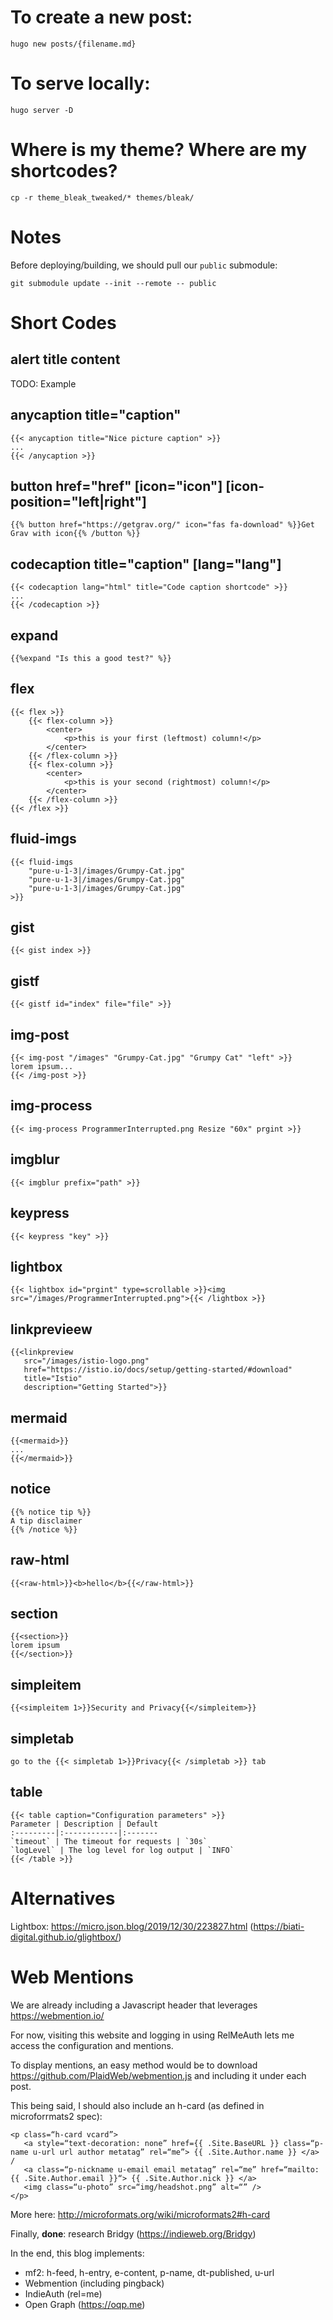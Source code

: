 # To create a new post:
```
hugo new posts/{filename.md}
```

# To serve locally:
```
hugo server -D
```

# Where is my theme? Where are my shortcodes?
```
cp -r theme_bleak_tweaked/* themes/bleak/
```

# Notes

Before deploying/building, we should pull our `public` submodule:
```
git submodule update --init --remote -- public
```

# Short Codes

## alert title content
TODO: Example
## anycaption title="caption"
```
{{< anycaption title="Nice picture caption" >}}
...
{{< /anycaption >}}
```
## button href="href" [icon="icon"] [icon-position="left|right"]
```
{{% button href="https://getgrav.org/" icon="fas fa-download" %}}Get Grav with icon{{% /button %}}
```
## codecaption title="caption" [lang="lang"]
```
{{< codecaption lang="html" title="Code caption shortcode" >}}
...
{{< /codecaption >}}
```
## expand
```
{{%expand "Is this a good test?" %}}
```
## flex
```
{{< flex >}}
    {{< flex-column >}}
        <center>
            <p>this is your first (leftmost) column!</p>
        </center>
    {{< /flex-column >}}
    {{< flex-column >}}
        <center>
            <p>this is your second (rightmost) column!</p>
        </center>
    {{< /flex-column >}}
{{< /flex >}}
```
## fluid-imgs
```
{{< fluid-imgs
    "pure-u-1-3|/images/Grumpy-Cat.jpg"
    "pure-u-1-3|/images/Grumpy-Cat.jpg"
    "pure-u-1-3|/images/Grumpy-Cat.jpg"
>}}
```
## gist
```
{{< gist index >}}
```
## gistf
```
{{< gistf id="index" file="file" >}}
```
## img-post
```
{{< img-post "/images" "Grumpy-Cat.jpg" "Grumpy Cat" "left" >}}
lorem ipsum...
{{< /img-post >}}
```
## img-process
```
{{< img-process ProgrammerInterrupted.png Resize "60x" prgint >}}
```
## imgblur
```
{{< imgblur prefix="path" >}}
```
## keypress
```
{{< keypress "key" >}}
```
## lightbox
```
{{< lightbox id="prgint" type=scrollable >}}<img src="/images/ProgrammerInterrupted.png">{{< /lightbox >}}
```
## linkprevieew
```
{{<linkpreview
   src="/images/istio-logo.png"
   href="https://istio.io/docs/setup/getting-started/#download"
   title="Istio"
   description="Getting Started">}}

```
## mermaid
```
{{<mermaid>}}
...
{{</mermaid>}}
```
## notice
```
{{% notice tip %}}
A tip disclaimer
{{% /notice %}}
```
## raw-html
```
{{<raw-html>}}<b>hello</b>{{</raw-html>}}
```
## section
```
{{<section>}}
lorem ipsum
{{</section>}}
```
## simpleitem
```
{{<simpleitem 1>}}Security and Privacy{{</simpleitem>}}
```
## simpletab
```
go to the {{< simpletab 1>}}Privacy{{< /simpletab >}} tab
```
## table
```
{{< table caption="Configuration parameters" >}}
Parameter | Description | Default
:---------|:------------|:-------
`timeout` | The timeout for requests | `30s`
`logLevel` | The log level for log output | `INFO`
{{< /table >}}
```

# Alternatives

Lightbox: https://micro.json.blog/2019/12/30/223827.html (https://biati-digital.github.io/glightbox/)

# Web Mentions

We are already including a Javascript header that leverages https://webmention.io/

For now, visiting this website and logging in using RelMeAuth lets me access the configuration and mentions.

To display mentions, an easy method would be to download https://github.com/PlaidWeb/webmention.js and including it under each post.

This being said, I should also include an h-card (as defined in microforrmats2 spec):

```
<p class=“h-card vcard”>
   <a style=“text-decoration: none” href={{ .Site.BaseURL }} class=“p-name u-url url author metatag” rel=“me”> {{ .Site.Author.name }} </a> /
   <a class=“p-nickname u-email email metatag” rel=“me” href=“mailto:{{ .Site.Author.email }}“> {{ .Site.Author.nick }} </a>
   <img class=“u-photo” src=“img/headshot.png” alt=“” />
</p> 
```

More here: http://microformats.org/wiki/microformats2#h-card

Finally, **done**: research Bridgy (https://indieweb.org/Bridgy)

In the end, this blog implements:

- mf2: h-feed, h-entry, e-content, p-name, dt-published, u-url
- Webmention (including pingback)
- IndieAuth (rel=me)
- Open Graph (https://oqp.me)

